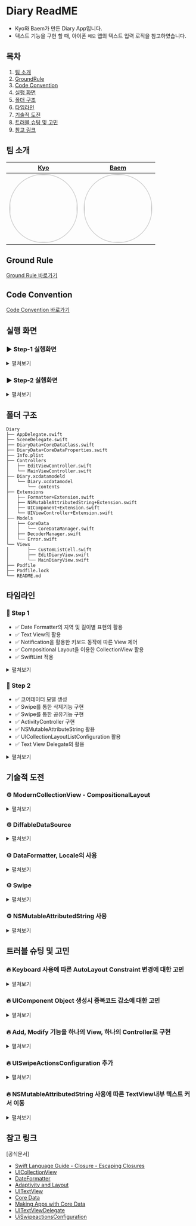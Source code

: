 # Diary ReadME
- Kyo와 Baem가 만든 Diary App입니다.
- 텍스트 기능을 구현 할 때, 아이폰 `메모` 앱의 텍스트 입력 로직을 참고하였습니다.

## 목차
1. [팀 소개](#팀-소개)
2. [GroundRule](#ground-rule)
3. [Code Convention](#code-convention)
4. [실행 화면](#실행-화면)
5. [폴더 구조](#폴더-구조)
6. [타임라인](#타임라인)
7. [기술적 도전](#기술적-도전)
8. [트러블 슈팅 및 고민](#트러블-슈팅-및-고민)
9. [참고 링크](#참고-링크)


## 팀 소개
|[Kyo](https://github.com/KyoPak)|[Baem](https://github.com/Dylan-yoon)|
|:---:|:---:|
| <img width="180px" img style="border: 2px solid lightgray; border-radius: 90px;-moz-border-radius: 90px;-khtml-border-radius: 90px;-webkit-border-radius: 90px;" src= "https://user-images.githubusercontent.com/59204352/193524215-4f9636e8-1cdb-49f1-9a17-1e4fe8d76655.PNG" >|<img width="180px" img style="border: 2px solid lightgray; border-radius: 90px;-moz-border-radius: 90px;-khtml-border-radius: 90px;-webkit-border-radius: 90px;" src= https://i.imgur.com/jrW5RQj.png>|

## Ground Rule

[Ground Rule 바로가기](https://github.com/Dylan-yoon/ios-diary/wiki/GroundRule)

## Code Convention

[Code Convention 바로가기](https://github.com/Dylan-yoon/ios-diary/wiki/Code-Convention)

## 실행 화면

### ▶️ Step-1 실행화면

<details>
<summary> 
펼쳐보기
</summary>


|**실행화면**|**언어변경**|
|:---:|:---:|
|<img width = 600, src = "https://i.imgur.com/pItjW58.gif" >|<img width = 600, src = "https://i.imgur.com/ghHB03I.gif" >|

</details>

### ▶️ Step-2 실행화면

<details>
<summary> 
펼쳐보기
</summary>

|**미 입력**|**일기생성**|**Background 진입시 저장**|
|:---:|:---:|:---:|
|<img width = 600, src = https://i.imgur.com/JDS28lP.gif >|<img width = 600, src = https://i.imgur.com/U6RjgRR.gif>|<img width = 600, src = https://i.imgur.com/awPjF8d.gif>|
|**ActivityController구현**|**스와이프삭제**|**일기내에서 삭제**|
|<img width = 600, src = https://i.imgur.com/hgE4E9J.gif>|<img width = 600, src = https://i.imgur.com/eispxGL.gif>|<img width = 600, src = https://i.imgur.com/eVl3qBU.gif>|
    
</details>
 
## 폴더 구조
```
Diary
├── AppDelegate.swift
├── SceneDelegate.swift
├── DiaryData+CoreDataClass.swift
├── DiaryData+CoreDataProperties.swift
├── Info.plist
├── Controllers
│   ├── EditViewController.swift
│   └── MainViewController.swift
├── Diary.xcdatamodeld
│   └── Diary.xcdatamodel
│       └── contents
├── Extensions
│   ├── Formatter+Extension.swift
│   ├── NSMutableAttributedString+Extension.swift
│   ├── UIComponent+Extension.swift
│   └── UIViewController+Extension.swift
├── Models
│   ├── CoreData
│   │   └── CoreDataManager.swift
│   ├── DecoderManager.swift
│   └── Error.swift
└── Views
│       ├── CustomListCell.swift
│       ├── EditDiaryView.swift
│       └── MainDiaryView.swift
├── Podfile
├── Podfile.lock
└── README.md
```

##  타임라인
### 👟 Step 1

- ✅ Date Formatter의 지역 및 길이별 표현의 활용
- ✅ Text View의 활용
- ✅ Notification을 활용한 키보드 동작에 따른 View 제어
- ✅ Compositional Layout을 이용한 CollectionView 활용
- ✅ SwiftLint 적용

<details>
<summary> 
펼쳐보기
</summary>
    
1️⃣ MainViewController
- 앱 동작 시 가장 먼저 보여주는 View에 대한 `Controller`입니다.
- `MainViewController`에서 CollectionView의 DataSource로는 DiffableDataSource를 사용하였습니다.
    
2️⃣ AddViewController
- Right Navigation Bar Button을 클릭했을 때 보여지는 `AddDiaryView`에 대한 `Controller`입니다.
- 내부에서 `title`을 설정 언어에 맞는 날짜로 설정하였습니다.
    
3️⃣ DecodeManager
- 임시데이터인 Json 데이터에 대한 `Decoder`와 decode관련 메서드를 정의한 구조체가 정의된 파일입니다.
    
4️⃣ Diary
- 말 그대로 Diary에 대한 데이터이며, `Hashable`을 만족하기 위해 `uuid`를 추가하였습니다.

</details>

### 👟 Step 2

- ✅ 코어데이터 모델 생성
- ✅ Swipe를 통한 삭제기능 구현
- ✅ Swipe를 통한 공유기능 구현
- ✅ ActivityController 구현
- ✅ NSMutableAttributeString 활용
- ✅ UICollectionLayoutListConfiguration 활용
- ✅ Text View Delegate의 활용

<details>
<summary> 
펼쳐보기
</summary>
    
1️⃣ CoreDataManager
- CoreDataManager에서 CRUD를 구현하였습니다.
    - Create(Save)
    - Read(Fetch)
    - Update
    - Delete   
- 위 메서드들을 정의하여 CoreDataManager의 싱글톤 객체에서 호출할 수 있도록 구현하였습니다.

2️⃣ AddViewController ➡️ EditViewController
- Add, Modify하는 기능의 Controller을 하나의 Controller로 통합하였습니다.

    
3️⃣ EditDiaryView
- Add, Modify 화면을 하나의 View로 통합하였습니다.


</details>


## 기술적 도전

### ⚙️ ModernCollectionView - CompositionalLayout

<details>
<summary> 
펼쳐보기
</summary>
    
- 확장성을 위해 CollectionView를 사용하여 TableView를 구성하고자 하였습니다.
추후에 요구사항이 Grid 형으로 변경되어도 빠른 대응이 가능하다고 생각하였습니다
- 하지만 개발을 모두 마친 후, 개발 속도를 고려한다면 비교적 쉬운 TableView를 사용하는 것이 빠른 프로젝트 진행에 도움이 될것이라는 생각도 들었습니다.
- 향후 Step2에서 해당 부분은 UICollectionViewList 혹은 UITableView로 변경될 예정입니다.

</details> 

### ⚙️ DiffableDataSource
<details>
<summary> 
펼쳐보기
</summary>
- 기존의 DataSource를 경험해보고 새롭게 Diffable Data Source를 사용해보고자 하였습니다.
- DiffableDataSource의 장점은 데이터 동기화, 데이터 추가, 업데이트, 삭제시 Animate적용이 가능하다는 점 입니다. 
    또한 기존의 DataSource보다 코드량도 감소시킬수 있다는 점이 있습니다.
- 그리고 Section마다 다른 데이터들을 적용할 수도 있다는 점이 장점이라고 생각합니다.
- DiffableDataSource를 적용해보면서 코드의 길이가 길어지는 부분은 typealias를 활용하였습니다.
- 아직 Animation을 적용하는 부분이 많지 않아 기존 DataSource와 비교해서 장점에 대한 체감은 못하고 있습니다.
하지만 추후 Animation을 적용하는 부분이 많아진다면 Diffable DataSurce로 사용자 경험을 높힐 수 있다는 점은 큰 장점이라고 생각이 되어 도입해보았습니다.

    
</details> 

### ⚙️ DataFormatter, Locale의 사용
<details>
<summary> 
펼쳐보기
</summary>
    
- 새로운 Diary를 추가 할 때 지역에 맞는 날짜, 날짜 표기법을 수동적으로 선택해주는 것이 아닌 자동적으로 반환해주기 위해 DataFormatter를 추가해 주었습니다.
- 사용자의 기기 preferredLanguage에 따라 날짜의 표기방법이 자동으로 변경되도록 구현하였습니다.. (세계화, Internationalization)
- 사용자의 위치에 따라 날짜가 변할 수 있도록, `Locale`을 활용하여 Localization(지역화)를 해주었습니다.
    
``` swift
extension Formatter {
    static func changeCustomDate(_ date: Date) -> String {
        let locale = NSLocale.preferredLanguages.first
        let formatter = DateFormatter()
        formatter.locale = Locale(identifier: locale ?? Locale.current.identifier)
        formatter.timeZone = TimeZone(identifier: TimeZone.current.identifier)
        ...
        return formatter.string(from: date)
    }
}
```
    
</details> 

### ⚙️ Swipe 
<details>
<summary> 
펼쳐보기
</summary>
    
- 각 메인화면의 List의 Cell을 Swipe시 Share, Delete할 수 있는 기능이 필요하였습니다.
- Diary App에서 `UICollectionLayoutListConfiguration`를 사용하였기 때문에 `UISwipeActionsConfiguration`를 `configuration.trailingConfiguration`에 추가해주었습니다.
    
```swift
    var configuration = UICollectionLayoutListConfiguration(appearance: .plain)
        configuration.trailingSwipeActionsConfigurationProvider = .some({ indexPath in
            self.delegate?.makeSwipeActions(for: indexPath)
        })
```
- 그리고 ShareAction, DeleteAction을 추가 구현해주었습니다.
    
</details> 

### ⚙️ NSMutableAttributedString 사용 
<details>
<summary> 
펼쳐보기
</summary>

- `NSMutableAttributedString`은 문자열의 특정 부분에 원하는 속성을 주고 싶을 때 사용하는 객체입니다. 특정 문자열만 다른 폰트, 다른 Color을 부여할 수 있습니다.
- 하나의 TextView에서 첫줄(Title)의 Text과 그 이외의 Text를 다른 Font를 적용하고자 하였습니다.
- 현재 첫 문장을 입력 후 `"\n"`을 입력하면 첫문장의 폰트가 변경되도록 구현하였습니다.
- 하지만 이용자가 중간에 제목을 수정할 수 도 있는 상황과 개행을 하고 다시 입력하는 상황등 여러 유스케이스를 생각하며 로직을 보완하고 있습니다.
    
</details> 


## 트러블 슈팅 및 고민

### 🔥 Keyboard 사용에 따른 AutoLayout Constraint 변경에 대한 고민

<details>
<summary> 
펼쳐보기
</summary>

**문제 👀**
- 저희는 키보드 사용에 따라 `TextView`의 제약조건을 변경하여 `TextView`가 키보드를 제외하고 보여지도록 했습니다. 하지만 `TextView`의 `Bottom`제약을 변경해주는 방식으로 구현했습니다. 
    <img width= 400px, src ="https://i.imgur.com/J4xs8tc.png">
    위의 사진처럼 Constarint의 충돌이 일어났습니다.
**해결 🔥**
- `func setupConstraints()` 내부에서 초기 Constraint를 잡아 줄 때, TextView의 Bottom Constraint까지 잡아주고, 키보드 나타남에 따라 다시 제약을 추가적으로 잡아주기 때문에 발생했습니다.
- 따라서 기존 Constraint을 `false`로 변경하고 새로운 제약을 `true` 해야 충돌나지 않기 때문에 주의해서 Constraint를 잡아주어야 합니다.

</details>


### 🔥 UIComponent Object 생성시 중복코드 감소에 대한 고민

<details>
<summary> 
펼쳐보기
</summary>

**문제 👀**
- UIComponent를 View에서 생성할때 클로저를 이용하여 생성하였었습니다.
여러개의 Label, StackView가 필요한 상황에서 코드의 중복성이 느껴졌고 비효율적이라고 생각이 들었습니다. 
    
**해결 🔥**
- 2개 이상 사용되는 UIComponent들에 대해서 Extension으로 저희가 원하는 convenience initializer을 생성해주었습니다.
- 이렇게 구현의 결과 1개의 `UIComponent`를 생성할때, 기존보다 코드량이 1/5 줄로 감소하였습니다.

```swift
// Befor 
private lazy var bottomStackView: UIStackView = {
    let stackView = UIStackView(arrangedSubviews: [dateLabel, previewLabel])
    stackView.spacing = 5
    stackView.axis = .horizontal
    stackView.alignment = .center
    stackView.distribution = .fill
    return stackView
}()

// After
private lazy var bottomStackView = UIStackView(subview: [dateLabel, previewLabel],
                                            spacing: 5,
                                            axis: .horizontal,
                                            alignment: .firstBaseline,
                                            distribution: .fill)
```
    
</details>


### 🔥 Add, Modify 기능을 하나의 View, 하나의 Controller로 구현

<details>
<summary> 
펼쳐보기
</summary>
    
- Diary를 ADD하고, Modify하는 Controller의 역할과 View가 매우 유사하다고 생각을 했습니다.
- `MainViewController`에서 Modify를 할 때는 `indexPath`를 통해 데이터를 전달하고, + 버튼을 눌러 추가할때는 `nil`을 전달하여 Controller가 Add기능, Modify기능을 분기처리 할 수 있도록 구현하였습니다.
- 두 가지의 기능을 하나로 하였을 때의 장점은 로직은 추가되지만 전체적인 코드량 감소, 관리할 Class가 적어진다는 점이라고 생각이 듭니다.
- 하지만, 두 개의 컨트롤러를 사용하면 로직이 간결해진다는 점, 명확하다는 점에서 이점이 있다고 생각이 들었습니다. 
    
</details>


### 🔥 UISwipeActionsConfiguration 추가 


<details>
<summary> 
펼쳐보기
</summary>
    
- 리스트를 구현하기위해 `UICollectionLayoutListConfiguration`을 사용하였습니다.
- `CollectionView`의 `Configuration` 구성은 View의 역할이라고 생각이 되어 View 내부에 `CollectionView Configure`을 하는 메서드를 구현하였습니다.
- 후에, Swipe를 구현해야했을 때 View에서 구현한 Configure하는 메서드에서 SwipeActione들을 추가해주어야 했고, Swipe 기능을 만들기 위해서는 Controller의 Snapshot에 대한 접근, Delete Swipe 기능을 위한 CoreData에 대한 접근을 필요로 하였습니다.
- `ViewController`에서 `CollectionView` 혹은, `Configure`을 View 생성시점에 주입하는 방법도 좋겟다고 생각했지만, `Controller`의 역할에서 벗어난 기능을 수행한다고 판단하여 Delegate 패턴을 사용하여 `SwipeConfiguration`을 전달하였습니다.

    
</details>

### 🔥 NSMutableAttributedString 사용에 따른 TextView내부 텍스트 커서 이동

<details>
<summary> 
펼쳐보기
</summary>
    
- 처음에는 `textField`에 title을, `textView`에 body를 넣어주어 각각 해당하는 font를 사용하였습니다.
- 그렇기 때문에 Field, View 간의 간섭이 없기 때문에 폰트에 대해서 신경을 많이 써주지 않았습니다.
- 많은 생각 후, 우리는 아이폰 `메모`앱을 참고하여 사용을 고려하여, 하나의 `TextView`로 보여주고자 했습니다.
- 그렇기에 `NSMutableAttributedString`을 사용하여 첫번째 Title 부분만을 다른 폰트로 적용하였습니다.

#### 문제 👀
```
func textView(_ textView: UITextView, shouldChangeTextIn range: NSRange, replacementText text: String) -> Bool { ... }
    
func textViewDidChange(_ textView: UITextView) { ... } 
```
- 텍스트 입력시 즉각적으로 Font 변경을 위해 위의 두 메서드를 사용하였는데,
- `NSMutableAttributedString` 이 호출될 때마다 `텍스트 커서`가 텍스트의 마지막에 위치하게 되었습니다.
    
#### 해결방법 🔥
- 현재 보완중입니다.
- textRange(from: to:) 및 UITextPosition()을 사용하여 해결이 가능하다 생각됩니다.
- 해결 후 추가작성하겠습니다.
    
</details>

## 참고 링크

[공식문서]    
- [Swift Language Guide - Closure - Escaping Closures](https://docs.swift.org/swift-book/LanguageGuide/Closures.html)
- [UICollectionView](https://developer.apple.com/documentation/uikit/uicollectionview/)
- [DateFormatter](https://developer.apple.com/documentation/foundation/dateformatter/)
- [Adaptivity and Layout](https://developer.apple.com/design/human-interface-guidelines/ios/visual-design/adaptivity-and-layout)
- [UITextView](https://developer.apple.com/documentation/uikit/uitextview)
- [Core Data](https://developer.apple.com/documentation/coredata)
- [Making Apps with Core Data](https://developer.apple.com/videos/play/wwdc2019/230/)
- [UITextViewDelegate](https://developer.apple.com/documentation/uikit/uitextviewdelegate)
- [UiSwipeactionsConfiguration](https://developer.apple.com/documentation/uikit/uiswipeactionsconfiguration)
